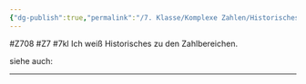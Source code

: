 ```yaml
---
{"dg-publish":true,"permalink":"/7. Klasse/Komplexe Zahlen/Historisches zu Zahlbereichen/"}
---
```


#Z708 #Z7 #7kl
Ich weiß Historisches zu den Zahlbereichen.

siehe auch:
___

